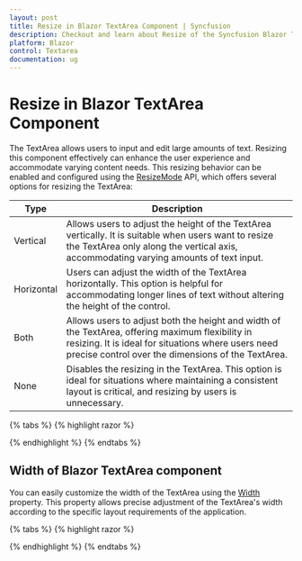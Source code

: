 ```yaml
---
layout: post
title: Resize in Blazor TextArea Component | Syncfusion
description: Checkout and learn about Resize of the Syncfusion Blazor Textarea component and much more.
platform: Blazor
control: Textarea
documentation: ug
---
```


# Resize in Blazor TextArea Component

The TextArea allows users to input and edit large amounts of text. Resizing this component effectively can enhance the user experience and accommodate varying content needs. This resizing behavior can be enabled and configured using the [ResizeMode](https://help.syncfusion.com/cr/blazor/Syncfusion.Blazor.Inputs.SfTextArea.html#Syncfusion_Blazor_Inputs_SfTextArea_ResizeMode) API, which offers several options for resizing the TextArea:

| Type  | Description |
| -- | -- |
| Vertical  | Allows users to adjust the height of the TextArea vertically. It is suitable when users want to resize the TextArea only along the vertical axis, accommodating varying amounts of text input. |
| Horizontal | Users can adjust the width of the TextArea horizontally. This option is helpful for accommodating longer lines of text without altering the height of the control. |
| Both | Allows users to adjust both the height and width of the TextArea, offering maximum flexibility in resizing. It is ideal for situations where users need precise control over the dimensions of the TextArea. |
| None | Disables the resizing in the TextArea. This option is ideal for situations where maintaining a consistent layout is critical, and resizing by users is unnecessary. |

{% tabs %}
{% highlight razor %}

<SfTextArea Placeholder='First Name' ResizeMode = 'Both' ></SfTextArea>

{% endhighlight %}
{% endtabs %}

## Width of Blazor TextArea component

You can easily customize the width of the TextArea using the [Width](https://help.syncfusion.com/cr/blazor/Syncfusion.Blazor.Inputs.SfTextArea.html#Syncfusion_Blazor_Inputs_SfTextArea_Width) property. This property allows precise adjustment of the TextArea's width according to the specific layout requirements of the application.

{% tabs %}
{% highlight razor %}

<SfTextArea Placeholder='First Name' Width= "500" ResizeMode = 'Both' ></SfTextArea>

{% endhighlight %}
{% endtabs %}
